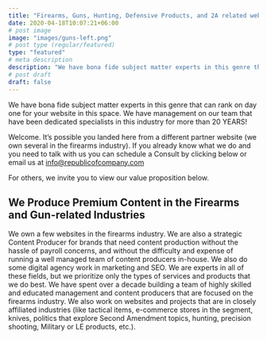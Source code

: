 ```yaml
---
title: "Firearms, Guns, Hunting, Defensive Products, and 2A related websites"
date: 2020-04-18T10:07:21+06:00
# post image
image: "images/guns-left.png"
# post type (regular/featured)
type: "featured"
# meta description
description: "We have bona fide subject matter experts in this genre that can rank on day one for your website in this space. We have management on our team that have been dedicated specialists in this industry for more than 20 YEARS!"
# post draft
draft: false
---
```


We have bona fide subject matter experts in this genre that can rank on day one for your website in this space. We have management on our team that have been dedicated specialists in this industry for more than 20 YEARS!

Welcome. 
It’s possible you landed here from a different partner website (we own several in the firearms industry). 
If you already know what we do and you need to talk with us you can schedule a Consult by clicking below or email us at info@republicofcompany.com

For others, we invite you to view our value proposition below.
<br>

## We Produce Premium Content in the Firearms and Gun-related Industries 
We own a few websites in the firearms industry. We are also a strategic Content Producer for brands that need content production without the hassle of payroll concerns, and without the difficulty and expense of running a well managed team of content producers in-house. We also do some digital agency work in marketing and SEO. We are experts in all of these fields, but we prioritize only the types of services and products that we do best. We have spent over a decade building a team of highly skilled and educated management and content producers that are focused on the firearms industry.  We also work on websites and projects that are in closely affiliated industries (like tactical items, e-commerce stores in the segment, knives, politics that explore Second Amendment topics, hunting, precision shooting, Military or LE products, etc.).
